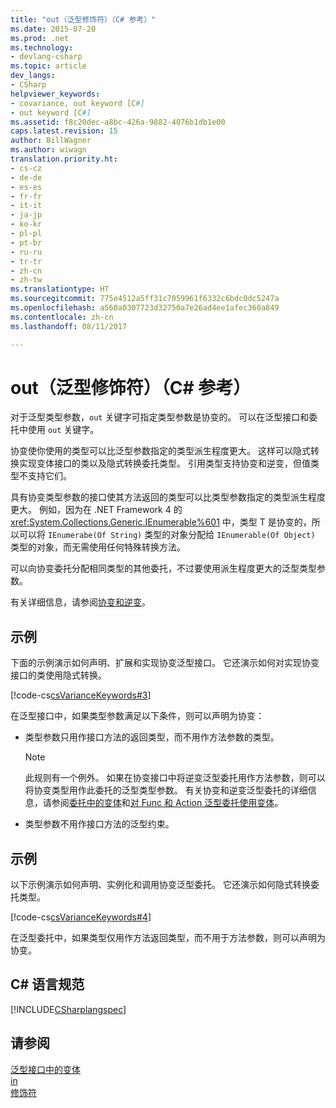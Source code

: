 ```yaml
---
title: "out（泛型修饰符）（C# 参考）"
ms.date: 2015-07-20
ms.prod: .net
ms.technology:
- devlang-csharp
ms.topic: article
dev_langs:
- CSharp
helpviewer_keywords:
- covariance, out keyword [C#]
- out keyword [C#]
ms.assetid: f8c20dec-a8bc-426a-9882-4076b1db1e00
caps.latest.revision: 15
author: BillWagner
ms.author: wiwagn
translation.priority.ht:
- cs-cz
- de-de
- es-es
- fr-fr
- it-it
- ja-jp
- ko-kr
- pl-pl
- pt-br
- ru-ru
- tr-tr
- zh-cn
- zh-tw
ms.translationtype: HT
ms.sourcegitcommit: 775e4512a5ff31c7059961f6332c6bdc0dc5247a
ms.openlocfilehash: a560a0307723d32750a7e26ad4ee1afec360a849
ms.contentlocale: zh-cn
ms.lasthandoff: 08/11/2017

---
```

# <a name="out-generic-modifier-c-reference"></a>out（泛型修饰符）（C# 参考）
对于泛型类型参数，`out` 关键字可指定类型参数是协变的。 可以在泛型接口和委托中使用 `out` 关键字。  
  
 协变使你使用的类型可以比泛型参数指定的类型派生程度更大。 这样可以隐式转换实现变体接口的类以及隐式转换委托类型。 引用类型支持协变和逆变，但值类型不支持它们。  
  
 具有协变类型参数的接口使其方法返回的类型可以比类型参数指定的类型派生程度更大。 例如，因为在 .NET Framework 4 的 <xref:System.Collections.Generic.IEnumerable%601> 中，类型 T 是协变的，所以可以将 `IEnumerabe(Of String)` 类型的对象分配给 `IEnumerable(Of Object)` 类型的对象，而无需使用任何特殊转换方法。  
  
 可以向协变委托分配相同类型的其他委托，不过要使用派生程度更大的泛型类型参数。  
  
 有关详细信息，请参阅[协变和逆变](../../programming-guide/concepts/covariance-contravariance/index.md)。  
  
## <a name="example"></a>示例  
 下面的示例演示如何声明、扩展和实现协变泛型接口。 它还演示如何对实现协变接口的类使用隐式转换。  
  
 [!code-cs[csVarianceKeywords#3](../../../csharp/language-reference/keywords/codesnippet/CSharp/out-generic-modifier_1.cs)]  
  
 在泛型接口中，如果类型参数满足以下条件，则可以声明为协变：  
  
-   类型参数只用作接口方法的返回类型，而不用作方法参数的类型。  
  
    > [!NOTE]
    >  此规则有一个例外。 如果在协变接口中将逆变泛型委托用作方法参数，则可以将协变类型用作此委托的泛型类型参数。 有关协变和逆变泛型委托的详细信息，请参阅[委托中的变体](http://msdn.microsoft.com/library/e3b98197-6c5b-4e55-9c6e-9739b60645ca)和[对 Func 和 Action 泛型委托使用变体](http://msdn.microsoft.com/library/e69c4f39-09aa-4c6d-a752-08cc767d8290)。  
  
-   类型参数不用作接口方法的泛型约束。  
  
## <a name="example"></a>示例  
 以下示例演示如何声明、实例化和调用协变泛型委托。 它还演示如何隐式转换委托类型。  
  
 [!code-cs[csVarianceKeywords#4](../../../csharp/language-reference/keywords/codesnippet/CSharp/out-generic-modifier_2.cs)]  
  
 在泛型委托中，如果类型仅用作方法返回类型，而不用于方法参数，则可以声明为协变。  
  
## <a name="c-language-specification"></a>C# 语言规范  
 [!INCLUDE[CSharplangspec](~/includes/csharplangspec-md.md)]  
  
## <a name="see-also"></a>请参阅  
 [泛型接口中的变体](../../programming-guide/concepts/covariance-contravariance/variance-in-generic-interfaces.md)   
 [in](../../../csharp/language-reference/keywords/in-generic-modifier.md)   
 [修饰符](../../../csharp/language-reference/keywords/modifiers.md)

